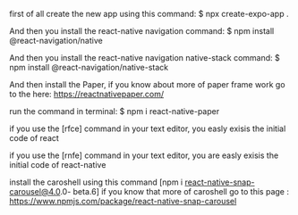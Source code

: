 first of all create the new app using this command: 
$ npx create-expo-app .

And then you install the react-native navigation command: 
$ npm install @react-navigation/native

And then you install the react-native navigation native-stack command:
$ npm install @react-navigation/native-stack


And then install the Paper, if you know about more of paper frame work go to the here: 
https://reactnativepaper.com/

run the command in terminal:
$ npm i react-native-paper


if you use the [rfce] command in your text editor, you easly exisis
the initial code of react 


if you use the [rnfe] command in your text editor, you are easly exisis
the initial code of react-native 



install the caroshell using this command [npm i react-native-snap-carousel@4.0.0-
beta.6] if you know that more of caroshell go to this page : https://www.npmjs.com/package/react-native-snap-carousel
